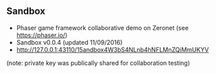 ## Sandbox

- Phaser game framework collaborative demo on Zeronet (see https://phaser.io/)
- Sandbox v0.0.4 (updated 11/09/2016)
- http://127.0.0.1:43110/15andbox4W3bS4NLnb4hNFLMnZQiMmUKYV

(note: private key was publically shared for collaboration testing)
